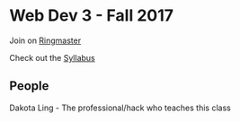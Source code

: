 # Web Dev 3 - Fall 2017

Join on [Ringmaster](http://ringmaster.creativecircus.edu/class/139)

Check out the [Syllabus](https://docs.google.com/document/d/1aY4oZZROVm3rCxpw0ME41jmEC2p2_r3gWuFkOmY0NKc/edit?usp=sharing)

## People

Dakota Ling - The professional/hack who teaches this class